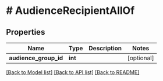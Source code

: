# # AudienceRecipientAllOf

## Properties

Name | Type | Description | Notes
------------ | ------------- | ------------- | -------------
**audience_group_id** | **int** |  | [optional]

[[Back to Model list]](../../README.md#models) [[Back to API list]](../../README.md#endpoints) [[Back to README]](../../README.md)
